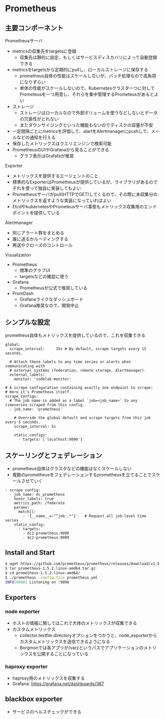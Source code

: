 # Prometheus

## 主要コンポーネント
Prometheusサーバ
* metricsの収集先をtargetsに登録
  * 収集先は静的に設定、もしくはサービスディスカバリによって自動登録できる
* metricsをtargetsから定期的にpullし、ローカルストレージに保存する
  * prometheus自体の性能はスケールしないが、バッチ処理なので高負荷になりずらい
  * 単体の性能がスケールしないので、Kubernetesクラスタ一つに対してPrometeusを一つ用意し、それらを集中管理するPrometeusがあるとよい
* ストレージ
  * ストレージはローカルなので外部ボリュームを使うなどしないとデータの冗長性がとれない
  * またダウンサイジングといった機能もないのでディスクの容量が不安
* 一定間隔ごとにmetricsを評価して、alartをAlertmanagerにpushして、メールなどの通知を行える
* 保存したメトリックスはクエリエンジンで検索可能
* PrometheusのUIやGrafanaから見ることができる
  * グラフ表示はGrafafaが推奨

Exporter
* メトリックスを提供するエージェントのこと
* 標準的なExporterはPrometheusが提供しているが、ライブラリがあるのでそれを使って独自に実装してもよい
* Prometheusサーバがpull(HTTPでGET)してくるので、その際に未収集分のメトリックスを返すような実装になっていればよい
* EtcdやkubernetesやPrometeusサーバ事態もメトリックス収集用のエンドポイントを提供している

Alertmanager
* 同じアラート群をまとめる
* 誰に送るかルーティングする
* 再送やクローズのコントロール

Visualization
* Prometheus
  * 標準のグラフUI
  * targetsなどの確認に使う
* Grafana
  * Prometheusが公式で推奨している
* PromDash
  * Grafanaライクなダッシュボード
  * Grafana推奨なので、開発中止


## シンプルな設定
prometheus自体もメトリックスを提供しているので、これを収集できる
```
global:
  scrape_interval:     15s # By default, scrape targets every 15 seconds.

  # Attach these labels to any time series or alerts when communicating with
  # external systems (federation, remote storage, Alertmanager).
  external_labels:
    monitor: 'codelab-monitor'

# A scrape configuration containing exactly one endpoint to scrape:
# Here it's Prometheus itself.
scrape_configs:
  # The job name is added as a label `job=<job_name>` to any timeseries scraped from this config.
  - job_name: 'prometheus'

    # Override the global default and scrape targets from this job every 5 seconds.
    scrape_interval: 5s

    static_configs:
      - targets: ['localhost:9090']
```


## スケーリングとフェデレーション
* prometheus自体はクラスタなどの機能はなくスケールしない
* 複数のprometheusをフェデレーションするprometheusを立てることでスケールさせていく
```
- scrape_config:
  - job_name: dc_prometheus
    honor_labels: true
    metrics_path: /federate
    params:
      match[]:
        - '{__name__=~"^job:.*"}'   # Request all job-level time series
    static_config:
      - targets:
        - dc1-prometheus:9090
        - dc2-prometheus:9090
```

## Install and Start
``` bash
$ wget https://github.com/prometheus/prometheus/releases/download/v1.5.2/prometheus-1.5.2.linux-amd64.tar.gz
$ tar prometheus-1.5.2.linux-amd64.tar.gz
$ cd prometheus-1.5.2.linux-amd64/
$ ./prometheus -config.file prometheus.yml
INFO[0000] Listening on :9090
```


## Exporters
### node exporter
* ホストの情報に関してはこれで大体のメトリックスが収集できる
* カスタムメトリックス
    * collector.textfile.directoryオプションをつかうと、node_exporterからカスタムメトリックスを送信できるようになる
    * Borgmonでは各アプリが/varzというパスでアプリケーションのメトリックスを公開することになっている


### haproxy exporter
* haproxy用のメトリックスを収集する
* Grafana: https://grafana.net/dashboards/367


## blackbox exporter
* サービスのヘルスチェックができる
